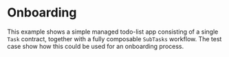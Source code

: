 # Onboarding

This example shows a simple managed todo-list app consisting of a single `Task` contract, together with a fully composable `SubTasks` workflow.
The test case show how this could be used for an onboarding process.
